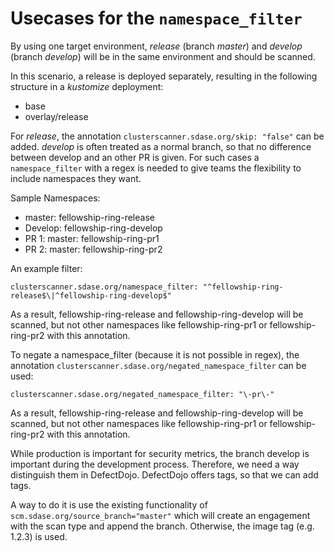# Usecases for the `namespace_filter`
By using one target environment, _release_ (branch _master_) and _develop_ (branch _develop_) will be in the same environment and should be scanned.

In this scenario, a release is deployed separately, resulting in the following structure in a _kustomize_ deployment:
* base
* overlay/release

For _release_, the annotation `clusterscanner.sdase.org/skip: "false"` can be added.
_develop_ is often treated as a normal branch, so that no difference between develop and an other PR is given.
For such cases a `namespace_filter` with a regex is needed to give teams the flexibility to include namespaces they want.

Sample Namespaces:
* master: fellowship-ring-release
* Develop: fellowship-ring-develop
* PR 1: master: fellowship-ring-pr1
* PR 2: master: fellowship-ring-pr2

An example filter:
```
clusterscanner.sdase.org/namespace_filter: "^fellowship-ring-release$\|^fellowship-ring-develop$"
```
As a result, fellowship-ring-release and fellowship-ring-develop will be scanned, but not other namespaces like fellowship-ring-pr1 or fellowship-ring-pr2 with this annotation.

To negate a namespace_filter (because it is not possible in regex), the annotation `clusterscanner.sdase.org/negated_namespace_filter` can be used:
```
clusterscanner.sdase.org/negated_namespace_filter: "\-pr\-"
```
As a result, fellowship-ring-release and fellowship-ring-develop will be scanned, but not other namespaces like fellowship-ring-pr1 or fellowship-ring-pr2 with this annotation.

While production is important for security metrics, the branch develop is important during the development process.
Therefore, we need a way distinguish them in DefectDojo. DefectDojo offers tags, so that we can add tags.

A way to do it is use the existing functionality of
`scm.sdase.org/source_branch="master"`
which will create an engagement with the scan type and append the branch. Otherwise, the image tag (e.g. 1.2.3) is used.
